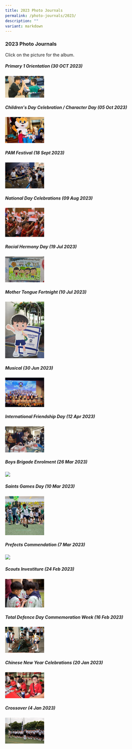 ```yaml
---
title: 2023 Photo Journals
permalink: /photo-journals/2023/
description: ""
variant: markdown
---
```

### 2023 Photo Journals

Click on the picture for the album.



#####  Primary 1 Orientation (30 OCT 2023)

<p><a href="https://photos.app.goo.gl/eQntDb4BvUMAKEb59"><img src="/images/Photo%20Journal%202023/p1%20orientation%202023.jpg" style="width:25%"></a></p>


#####  Children's Day Celebration / Character Day (05 Oct 2023)

<p><a href="https://photos.app.goo.gl/Ui9Gu3tFshnfQtpF9"><img src="/images/Photo%20Journal%202023/cover%20image%20chara%20day.jpg" style="width:25%"></a></p>




#####  PAM Festival  (18 Sept 2023)

<p><a href="https://photos.app.goo.gl/YPjK7fCLYz4L4SME7"><img src="/images/Photo%20Journal%202023/pam%20cover%202023.jpg" style="width:25%"></a></p>


#####  National Day Celebrations (09 Aug 2023)

<p><a href="https://photos.app.goo.gl/ynw4mURF7VZB6sMx6"><img src="/images/Photo%20Journal%202023/ndp%202023%201.jpg" style="width:25%"></a></p>



#####  Racial Hermony Day (19 Jul 2023)

<p><a href="https://photos.app.goo.gl/rhx7qAbxHRNN6DLy6"><img src="/images/Photo%20Journal%202023/racial%20harmony%20day%202023.jpg" style="width:25%"></a></p>


#####  Mother Tongue Fortnight (10 Jul 2023)

<p><a href="https://photos.app.goo.gl/jWgBt8svHpvDWPDVA"><img src="/images/Photo%20Journal%202023/mt%20fortnight%202023.jpg" style="width:25%"></a></p>


#####  Musical (30 Jun 2023)

<p><a href="https://photos.app.goo.gl/1shVyvfMXntyy5Z48"><img src="/images/Photo%20Journal%202023/musical%202023.jpg" style="width:25%"></a></p>



#####  International Friendship Day (12 Apr 2023)

<p><a href="https://photos.app.goo.gl/uH9sZxpyvZ9forj48"><img src="/images/Photo%20Journal%202023/ifd%202023.jpg" style="width:25%"></a></p>


#####  Boys Brigade Enrolment (26 Mar 2023)

<p><a href="https://photos.app.goo.gl/Vh3sN9KesHWYiCVX7"><img src="/images/Photo%20Journal%202023/bb%20enrollment%202023.JPG" style="width:25%"></a></p>




#####  Saints Games Day (10 Mar 2023)

<p><a href="https://photos.app.goo.gl/BcjowCFzCgagz3jSA"><img src="/images/Photo%20Journal%202023/games%20day%202023.jpg" style="width:25%"></a></p>


#####  Prefects Commendation (7 Mar 2023)

<p><a href="https://photos.app.goo.gl/s7cwW1NMgL4hPXos5"><img src="/images/Photo%20Journal%202023/prefect%20commendation%20.JPG" style="width:25%"></a></p>



#####  Scouts Investiture (24 Feb 2023)

<p><a href="https://photos.app.goo.gl/578TUTUyLQE9rwdv9"><img src="/images/Photo%20Journal%202023/scouts%202023.jpg" style="width:25%"></a></p>

#####  Total Defence Day Commemoration Week (16 Feb 2023)

<p><a href="https://photos.app.goo.gl/6gN44Ee7LpqiMc4o9"><img src="/images/Photo%20Journal%202023/tdf%202023.jpg" style="width:25%"></a></p>



##### Chinese New Year Celebrations&nbsp;(20 Jan 2023)

<p><a href="https://photos.app.goo.gl/3fZa4kMkDiFdZLjL9"><img src="/images/Photo%20Journal%202023/cny%202023.jpg" style="width:25%"></a></p>


##### Crossover (4 Jan 2023)

<p><a href="https://photos.app.goo.gl/SHRoRJbAREatk5Hk9"><img src="/images/Photo%20Journal%202023/crossover%202023.jpg" style="width:25%"></a></p>